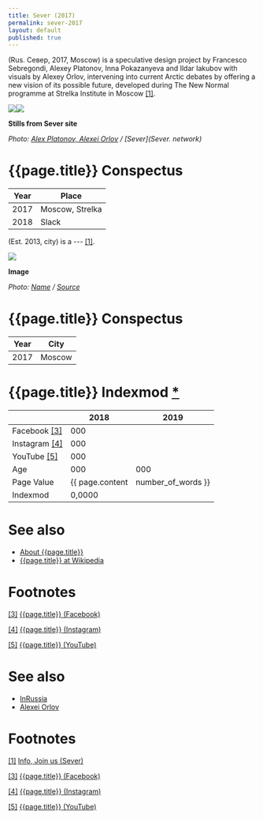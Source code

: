 ```yaml
---
title: Sever (2017)
permalink: sever-2017
layout: default
published: true
---
```


(Rus. Север, 2017, Moscow) is a speculative design project by Francesco Sebregondi, Alexey Platonov, Inna Pokazanyeva and Ildar Iakubov with visuals by Alexey Orlov, intervening into current Arctic debates by offering a new vision of its possible future, developed during The New Normal programme at Strelka Institute in Moscow <span id="a1">[\[1\]](#f1)</span>.

![](/encyclopedia/images/sever-1.png)![](/encyclopedia/images/sever-2.png)

**Stills from Sever site**

*Photo: [Alex Platonov, Alexei Orlov](index) / [Sever](Sever. network)*

# {{page.title}} Conspectus

|Year|Place|
|-|-|
|2017|Moscow, Strelka|
|2018|Slack|

(Est. 2013, city) is a --- <span id="a1">[\[1\]](#f1)</span>.

![](/encyclopedia/images/{{page.permalink}}.jpg)

**Image**

*Photo: [Name](index) / [Source](index)*

# {{page.title}} Conspectus

|Year|City|
|-|-|
|2017|Moscow|

# {{page.title}} Indexmod [*](indexmod)

||2018|2019|
|-|-|-|
|Facebook <span id="a3">[\[3\]](#f3)</span>|000||
|Instagram <span id="a4">[\[4\]](#f4)</span>|000||
|YouTube <span id="a5">[\[5\]](#f5)</span>|000||
|Age|000|000|
|Page Value|{{ page.content | number_of_words }}||
|Indexmod|0,0000||

# See also

+ [About {{page.title}}](index)
+ [{{page.title}} at Wikipedia](index)

# Footnotes

[[3]](#a3) <span id="f3"></span> [{{page.title}} (Facebook)](index)

[[4]](#a4) <span id="f4"></span> [{{page.title}} (Instagram)](index)

[[5]](#a5) <span id="f5"></span> [{{page.title}} (YouTube)](index)

# See also

+ [InRussia](inrussia)
+ [Alexei Orlov](orlov-alexei)

# Footnotes

[[1]](#a1) <span id="f1"></span> [Info, Join us (Sever)](http://sever.network/)

[[3]](#a3) <span id="f3"></span> [{{page.title}} (Facebook)](http://sever.network/)

[[4]](#a4) <span id="f4"></span> [{{page.title}} (Instagram)](index)

[[5]](#a5) <span id="f5"></span> [{{page.title}} (YouTube)](index)
